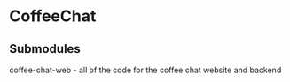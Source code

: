 CoffeeChat
===========

Submodules
----------

coffee-chat-web
    - all of the code for the coffee chat website and backend
